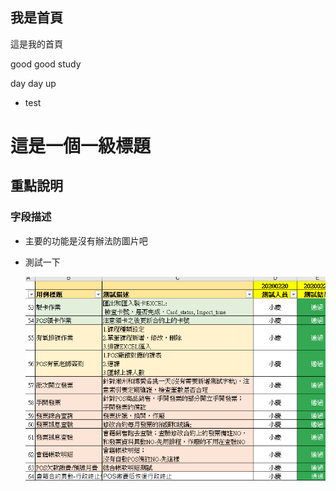 ## 我是首頁

這是我的首頁

good good study 

day day up



* test 

# 這是一個一級標題

## 重點說明

### 字段描述

* 主要的功能是沒有辦法防圖片吧

* 測試一下

  <img src="image-20200310200750665.png" alt="image-20200310200750665" />